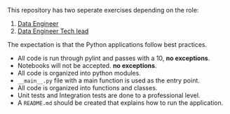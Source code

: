 This repository has two seperate exercises depending on the role:

1. [Data Engineer](./data_engineer/)
2. [Data Engineer Tech lead](./data_engineer_tech_lead)

The expectation is that the Python applications follow best practices.

* All code is run through pylint and passes with a 10, **no exceptions**.
* Notebooks will not be accepted. **no exceptions**. 
* All code is organized into python modules.
* ```__main__.py``` file with a main function is used as the entry point.
* All code is organized into functions and classes.
* Unit tests and Integration tests are done to a professional level.
* A ```README.md``` should be created that explains how to run the application. 
